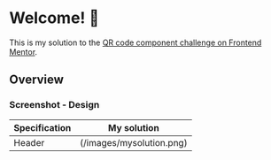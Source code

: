 # Welcome! 👋

This is my solution to the [QR code component challenge on Frontend Mentor](https://www.frontendmentor.io/challenges/qr-code-component-iux_sIO_H).

## Overview

### Screenshot - Design

| Specification      | My solution |
| ----------- | ----------- |
| Header      | (/images/mysolution.png)       |